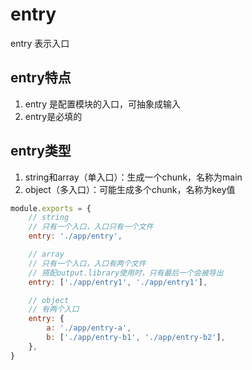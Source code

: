 # entry

entry 表示入口

## entry特点

1. entry 是配置模块的入口，可抽象成输入
2. entry是必填的

## entry类型

1. string和array（单入口）：生成一个chunk，名称为main
2. object（多入口）：可能生成多个chunk，名称为key值

```js
module.exports = {
    // string
    // 只有一个入口，入口只有一个文件
    entry: './app/entry',

    // array
    // 只有一个入口，入口有两个文件
    // 搭配output.library使用时，只有最后一个会被导出
    entry: ['./app/entry1', './app/entry1'],

    // object
    // 有两个入口
    entry: {
        a: './app/entry-a',
        b: ['./app/entry-b1', './app/entry-b2'],
    },
}
```
